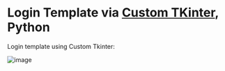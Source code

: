 Login Template via [Custom TKinter](https://github.com/TomSchimansky/CustomTkinter), Python
===============
Login template using Custom Tkinter:


![image](https://user-images.githubusercontent.com/49094486/199912303-9cc27768-164f-47a5-ae48-d76a9cdc512f.png)

